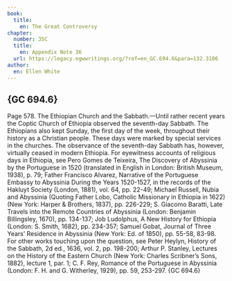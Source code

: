 ```yaml
---
book:
  title:
    en: The Great Controversy
chapter:
  number: 35C
  title:
    en: Appendix Note 36
  url: https://legacy.egwwritings.org/?ref=en_GC.694.6&para=132.3186
author:
  en: Ellen White
---
```


## {GC 694.6}

Page 578. The Ethiopian Church and the Sabbath.—Until rather recent years the Coptic Church of Ethiopia observed the seventh-day Sabbath. The Ethiopians also kept Sunday, the first day of the week, throughout their history as a Christian people. These days were marked by special services in the churches. The observance of the seventh-day Sabbath has, however, virtually ceased in modern Ethiopia. For eyewitness accounts of religious days in Ethiopia, see Pero Gomes de Teixeira, The Discovery of Abyssinia by the Portuguese in 1520 (translated in English in London: British Museum, 1938), p. 79; Father Francisco Alvarez, Narrative of the Portuguese Embassy to Abyssinia During the Years 1520-1527, in the records of the Hakluyt Society (London, 1881), vol. 64, pp. 22-49; Michael Russell, Nubia and Abyssinia (Quoting Father Lobo, Catholic Missionary in Ethiopia in 1622) (New York: Harper & Brothers, 1837), pp. 226-229; S. Giacomo Baratti, Late Travels into the Remote Countries of Abyssinia (London: Benjamin Billingsley, 1670), pp. 134-137; Job Ludolphus, A New History for Ethiopia (London: S. Smith, 1682), pp. 234-357; Samuel Gobat, Journal of Three Years’ Residence in Abyssinia (New York: Ed. of 1850), pp. 55-58, 83-98. For other works touching upon the question, see Peter Heylyn, History of the Sabbath, 2d ed., 1636, vol. 2, pp. 198-200; Arthur P. Stanley, Lectures on the History of the Eastern Church (New York: Charles Scribner’s Sons, 1882), lecture 1, par. 1; C. F. Rey, Romance of the Portuguese in Abyssinia (London: F. H. and G. Witherley, 1929), pp. 59, 253-297. {GC 694.6}
